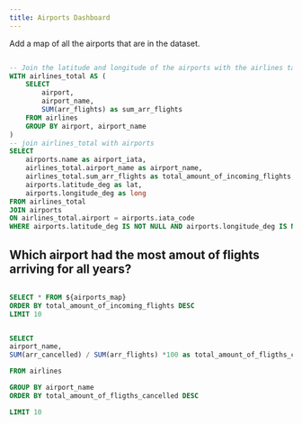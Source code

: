 ```yaml
---
title: Airports Dashboard
---
```



Add a map of all the airports that are in the dataset. 

```sql airports_map

-- Join the latitude and longitude of the airports with the airlines table
WITH airlines_total AS (
    SELECT 
        airport,
        airport_name,
        SUM(arr_flights) as sum_arr_flights
    FROM airlines
    GROUP BY airport, airport_name
)
-- join airlines_total with airports
SELECT
    airports.name as airport_iata,
    airlines_total.airport_name as airport_name,
    airlines_total.sum_arr_flights as total_amount_of_incoming_flights,
    airports.latitude_deg as lat,
    airports.longitude_deg as long
FROM airlines_total
JOIN airports
ON airlines_total.airport = airports.iata_code
WHERE airports.latitude_deg IS NOT NULL AND airports.longitude_deg IS NOT NULL
```

<BubbleMap 
    data={airports_map} 
    lat=lat
    long=long 
    value=total_amount_of_incoming_flights 
    size=total_amount_of_incoming_flights 
    pointName=airport_name
/>



## Which airport had the most amout of flights arriving for all years?

``` sql airports_top_10

SELECT * FROM ${airports_map}
ORDER BY total_amount_of_incoming_flights DESC
LIMIT 10
```


<BarChart
    data={airports_top_10}
    title="Airports with the most arrivals"
    x=airport_name
    y=total_amount_of_incoming_flights
/>



```sql airport_most_cancellations

SELECT 
airport_name, 
SUM(arr_cancelled) / SUM(arr_flights) *100 as total_amount_of_fligths_cancelled

FROM airlines

GROUP BY airport_name
ORDER BY total_amount_of_fligths_cancelled DESC

LIMIT 10
```

<BarChart
    data={airport_most_cancellations}
    title="Airports with the most amount of cancellations in percentage to arrival flights"
    x=airport_name
    y=total_amount_of_fligths_cancelled
/>

